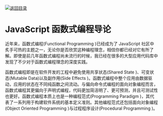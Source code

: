 [![返回目录](https://i.postimg.cc/JzFTMvjF/image.png)](https://github.com/wx-chevalier/Awesome-CheatSheets)

# JavaScript 函数式编程导论

近年来，函数式编程(Functional Programming )已经成为了 JavaScript 社区中炙手可热的主题之一，无论你是否欣赏这种编程理念，相信你都已经对它有所了解。即使是前几年函数式编程尚未流行的时候，我已经在很多的大型应用代码库中发现了不少对于函数式编程理念的深度实践。

函数式编程即是在软件开发的工程中避免使用共享状态(Shared State )、可变状态(Mutable Data)以及副作用(Side Effects )。函数式编程中整个应用由数据驱动，应用的状态在不同纯函数之间流动。与偏向命令式编程的面向对象编程而言，函数式编程其更偏向于声明式编程，代码更加简洁明了、更可预测，并且可测试性也更好。函数式编程本质上也是一种编程范式(Programming Paradigm )，其代表了一系列用于构建软件系统的基本定义准则。其他编程范式还包括面向对象编程(Object Oriented Programming )与过程程序设计(Procedural Programming )。
